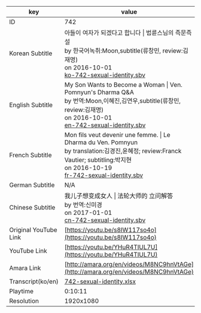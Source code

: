 |  key  |  value  |
|-------|---------|
| ID            | 742 |
| Korean Subtitle | 아들이 여자가 되겠다고 합니다 \| 법륜스님의 즉문즉설<br>by 한국어녹취:Moon,subtitle(류창민, review:김재명)<br>on 2016-10-01<br>[ko-742-sexual-identity.sbv](https://github.com/jungtosociety/dharma-qna/raw/master/sub/742/ko-742-sexual-identity.sbv)<br>|
| English Subtitle | My Son Wants to Become a Woman \| Ven. Pomnyun's Dharma Q&A<br>by 번역:Moon,이혜진,김연우,subtitle(류창민, review:김재명)<br>on 2016-10-01<br>[en-742-sexual-identity.sbv](https://github.com/jungtosociety/dharma-qna/raw/master/sub/742/en-742-sexual-identity.sbv)<br>|
| French Subtitle | Mon fils veut devenir une femme. \| Le Dharma du Ven. Pomnyun<br>by translation:김경진,윤혜정; review:Franck Vautier; subtitling:박지현<br>on 2016-10-19<br>[fr-742-sexual-identity.sbv](https://github.com/jungtosociety/dharma-qna/raw/master/sub/742/fr-742-sexual-identity.sbv)<br>|
| German Subtitle | N/A |
| Chinese Subtitle | 我儿子想变成女人 \| 法轮大师的 立问解答<br>by 번역:신미경<br>on 2017-01-01<br>[cn-742-sexual-identity.sbv](https://github.com/jungtosociety/dharma-qna/raw/master/sub/742/cn-742-sexual-identity.sbv)<br>|
| Original YouTube Link  | [https://youtu.be/s8IW117so4o](https://youtu.be/s8IW117so4o) |
| YouTube Link  | [https://youtu.be/YHuR4TIUL7U](https://youtu.be/YHuR4TIUL7U) |
| Amara Link    | [http://amara.org/en/videos/M8NC9hnVtAGe](http://amara.org/en/videos/M8NC9hnVtAGe) |
| Transcript(ko/en) | [742-sexual-identity.xlsx](https://github.com/jungtosociety/dharma-qna/raw/master/sub/742/742-sexual-identity.xlsx) |
| Playtime | 0:10:11 |
| Resolution | 1920x1080|
